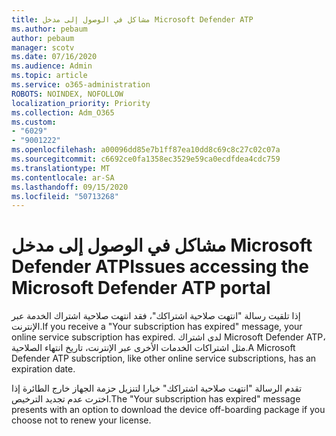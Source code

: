 ```yaml
---
title: مشاكل في الوصول إلى مدخل Microsoft Defender ATP
ms.author: pebaum
author: pebaum
manager: scotv
ms.date: 07/16/2020
ms.audience: Admin
ms.topic: article
ms.service: o365-administration
ROBOTS: NOINDEX, NOFOLLOW
localization_priority: Priority
ms.collection: Adm_O365
ms.custom:
- "6029"
- "9001222"
ms.openlocfilehash: a00096dd85e7b1ff87ea10dd8c69c8c27c02c07a
ms.sourcegitcommit: c6692ce0fa1358ec3529e59ca0ecdfdea4cdc759
ms.translationtype: MT
ms.contentlocale: ar-SA
ms.lasthandoff: 09/15/2020
ms.locfileid: "50713268"
---
```

# <a name="issues-accessing-the-microsoft-defender-atp-portal"></a><span data-ttu-id="cf131-102">مشاكل في الوصول إلى مدخل Microsoft Defender ATP</span><span class="sxs-lookup"><span data-stu-id="cf131-102">Issues accessing the Microsoft Defender ATP portal</span></span>

<span data-ttu-id="cf131-103">إذا تلقيت رسالة "انتهت صلاحية اشتراكك"، فقد انتهت صلاحية اشتراك الخدمة عبر الإنترنت.</span><span class="sxs-lookup"><span data-stu-id="cf131-103">If you receive a "Your subscription has expired" message, your online service subscription has expired.</span></span> <span data-ttu-id="cf131-104">لدى اشتراك Microsoft Defender ATP، مثل اشتراكات الخدمات الأخرى عبر الإنترنت، تاريخ انتهاء الصلاحية.</span><span class="sxs-lookup"><span data-stu-id="cf131-104">A Microsoft Defender ATP subscription, like other online service subscriptions, has an expiration date.</span></span>

<span data-ttu-id="cf131-105">تقدم الرسالة "انتهت صلاحية اشتراكك" خيارا لتنزيل حزمة الجهاز خارج الطائرة إذا اخترت عدم تجديد الترخيص.</span><span class="sxs-lookup"><span data-stu-id="cf131-105">The "Your subscription has expired" message presents with an option to download the device off-boarding package if you choose not to renew your license.</span></span>